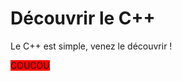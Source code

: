 # Découvrir le C++
Le C++ est simple, venez le découvrir !
<!--- **warning** Attention --->
<!--- **info** Info --->
<span style="background-color:red;">COUCOU</span>
